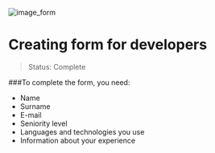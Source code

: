 ![image_form](https://user-images.githubusercontent.com/71856519/114935760-f6f7ce00-9e11-11eb-9a04-d7cfcd3c79a2.png)

<h1>Creating form for developers</h1>

> Status: Complete

###To complete the form, you need: 

+ Name
+ Surname
+ E-mail
+ Seniority level 
+ Languages and technologies you use
+ Information about your experience 
